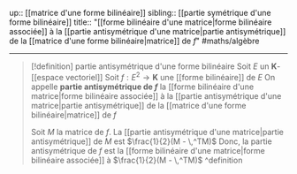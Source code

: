 up:: [[matrice d'une forme bilinéaire]]
sibling:: [[partie symétrique d'une forme bilinéaire]]
title:: "[[forme bilinéaire d'une matrice|forme bilinéaire associée]] à la [[partie antisymétrique d'une matrice|partie antisymétrique]] de la [[matrice d'une forme bilinéaire|matrice]] de $f$"
#maths/algèbre 

---

> [!definition] partie antisymétrique d'une forme bilinéaire
> Soit $E$ un $\mathbf{K}$-[[espace vectoriel]]
> Soit $f: E^{2} \to \mathbf{K}$ une [[forme bilinéaire]] de $E$
> On appelle **partie antisymétrique de $f$** la [[forme bilinéaire d'une matrice|forme bilinéaire associée]] à la [[partie antisymétrique d'une matrice|partie antisymétrique]] de la [[matrice d'une forme bilinéaire|matrice]] de $f$
> 
> Soit $M$ la matrice de $f$.
> La [[partie antisymétrique d'une matrice|partie antisymétrique]] de $M$ est $\frac{1}{2}(M - \,^TM)$
> Donc, la partie antisymétrique de $f$ est la [[forme bilinéaire d'une matrice|forme bilinéaire associée]] à $\frac{1}{2}(M - \,^TM)$
^definition

